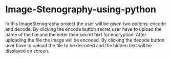 # Image-Stenography-using-python
In this ImageStenography project the user will be given two options: encode and decode. By clicking the encode button secret user have to upload the name of the file and the enter their secret text for encryption. After uploading the file the image will be encoded. By clicking the decode button user have to upload the file to be decoded and the hidden text will be displayed on screen.
